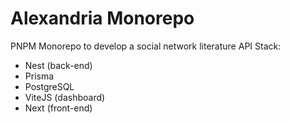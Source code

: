 # Alexandria Monorepo

PNPM Monorepo to develop a social network literature API
Stack:

- Nest (back-end)
- Prisma
- PostgreSQL
- ViteJS (dashboard)
- Next (front-end)
